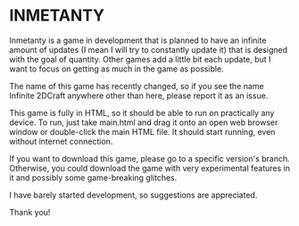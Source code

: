 # INMETANTY
Inmetanty is a game in development that is planned to have an infinite amount of updates (I mean I will try to constantly update it) that is designed with the goal of quantity. Other games add a little bit each update, but I want to focus on getting as much in the game as possible.

The name of this game has recently changed, so if you see the name Infinite 2DCraft anywhere other than here, please report it as an issue.

This game is fully in HTML, so it should be able to run on practically any device. To run, just take main.html and drag it onto an open web browser window or double-click the main HTML file. It should start running, even without internet connection.

If you want to download this game, please go to a specific version's branch. Otherwise, you could download the game with very experimental features in it and possibly some game-breaking glitches.

I have barely started development, so suggestions are appreciated.

Thank you!
